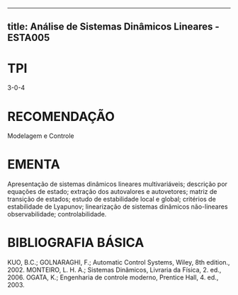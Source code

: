 
---
title: Análise de Sistemas Dinâmicos Lineares - ESTA005 
---

# TPI

3-0-4

# RECOMENDAÇÃO

Modelagem e Controle

# EMENTA

Apresentação de sistemas dinâmicos lineares multivariáveis; descrição por equações de estado; extração dos autovalores e autovetores; matriz de transição de estados; estudo de estabilidade local e global; critérios de estabilidade de Lyapunov; linearização de sistemas dinâmicos não-lineares observabilidade; controlabilidade.

# BIBLIOGRAFIA BÁSICA

KUO, B.C.; GOLNARAGHI, F.; Automatic Control Systems, Wiley, 8th edition., 2002.
MONTEIRO, L. H. A.; Sistemas Dinâmicos, Livraria da Física, 2. ed., 2006.
OGATA, K.; Engenharia de controle moderno, Prentice Hall, 4. ed., 2003.
        